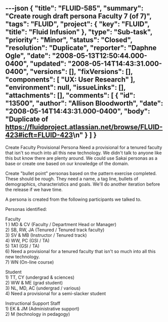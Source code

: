 ---json
{
  "title": "FLUID-585",
  "summary": "Create rough draft persona Faculty 7 (of 7)",
  "tags": "FLUID",
  "project": {
    "key": "FLUID",
    "title": "Fluid Infusion"
  },
  "type": "Sub-task",
  "priority": "Minor",
  "status": "Closed",
  "resolution": "Duplicate",
  "reporter": "Daphne Ogle",
  "date": "2008-05-13T12:50:44.000-0400",
  "updated": "2008-05-14T14:43:31.000-0400",
  "versions": [],
  "fixVersions": [],
  "components": [
    "UX: User Research"
  ],
  "environment": null,
  "issueLinks": [],
  "attachments": [],
  "comments": [
    {
      "id": "13500",
      "author": "Allison Bloodworth",
      "date": "2008-05-14T14:43:31.000-0400",
      "body": "Duplicate of <https://fluidproject.atlassian.net/browse/FLUID-423#icft=FLUID-423>\n"
    }
  ]
}
---
Create Faculty Provisional Persona Need a provisional for a tenured faculty that isn't so much into all this new technology.  We didn't talk to anyone like this but know there are plenty around.  We could use Sakai personas as a base or create one based on our knowledge of the domain.

Create "bullet point" personas based on the pattern exercise completed.  These should be rough.  They need a name, a tag line, bullets of demographics, characteristics and goals.  We'll do another iteration before the release if we have time.

A persona is created from the following participants we talked to.

Personas identified:

Faculty\
1 ) MD & CV (Faculty / Department Head or Manager)\
2\) SB, RW, JA (Tenured / Tenured track faculty)\
3\) SV & MB (Instructor / Tenured track)\
4\) WW, PC (GSI / TA)\
5\) TA1 (GSI / TA)\
6\) Need a provisional for a tenured faculty that isn't so much into all this new technology.\
7\) WN (On-line course)

Student\
1\) TT, CY (undergrad & sciences)\
2\) WW & ME (grad student)\
3\) NL, MD, AC (undergrad / various)\
4\) Need a provisional for a semi-slacker student

Instructional Support Staff\
1\) EK & JM (Administrative support)\
2\) M (technology in pedagogy)

        